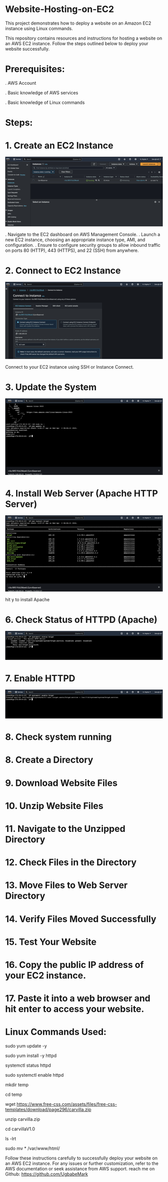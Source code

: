 # Website-Hosting-on-EC2

This project demonstrates how to deploy a website on an Amazon EC2 instance using Linux commands.

This repository contains resources and instructions for hosting a website on an AWS EC2 instance. Follow the steps outlined below to deploy your website successfully.

# Prerequisites:

. AWS Account

. Basic knowledge of AWS services

. Basic knowledge of Linux commands

# Steps:

# 1. Create an EC2 Instance

![Ec2 creation](EC2.png)

. Navigate to the EC2 dashboard on AWS Management Console.
. Launch a new EC2 instance, choosing an appropriate instance type, AMI, and configuration.
. Ensure to configure security groups to allow inbound traffic on ports 80 (HTTP), 443 (HTTPS), and 22 (SSH) from anywhere.

# 2. Connect to EC2 Instance

![instance_connect](Instance_connect.png)


Connect to your EC2 instance using SSH or Instance Connect.

# 3. Update the System

![instance_connect](Update_system.png)


# 4. Install Web Server (Apache HTTP Server)
![instance_connect](Install_webserver.png)

hit y to install Apache


# 6. Check Status of HTTPD (Apache)

![website](httpd_statuscheck.png)

# 7. Enable HTTPD

![website](httpd_enable.png)

# 8. Check system running


# 8. Create a Directory
# 9. Download Website Files
# 10. Unzip Website Files
# 11. Navigate to the Unzipped Directory
# 12. Check Files in the Directory
# 13. Move Files to Web Server Directory
# 14. Verify Files Moved Successfully
# 15. Test Your Website
# 16. Copy the public IP address of your EC2 instance.

# 17. Paste it into a web browser and hit enter to access your website.

# Linux Commands Used:

sudo yum update -y

sudo yum install -y httpd

systemctl status httpd

sudo systemctl enable httpd

mkdir temp

cd temp

wget https://www.free-css.com/assets/files/free-css-templates/download/page296/carvilla.zip

unzip carvilla.zip

cd carvillaV1.0

ls -lrt

sudo mv * /var/www/html/


Follow these instructions carefully to successfully deploy your website on an AWS EC2 instance. For any issues or further customization, refer to the AWS documentation or seek assistance from AWS support. reach me on Github: https://github.com/UgbabeMark


   
